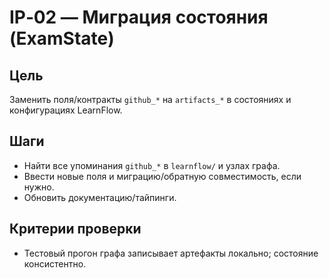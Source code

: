 # IP‑02 — Миграция состояния (ExamState)

## Цель
Заменить поля/контракты `github_*` на `artifacts_*` в состояниях и конфигурациях LearnFlow.

## Шаги
- Найти все упоминания `github_*` в `learnflow/` и узлах графа.
- Ввести новые поля и миграцию/обратную совместимость, если нужно.
- Обновить документацию/тайпинги.

## Критерии проверки
- Тестовый прогон графа записывает артефакты локально; состояние консистентно.

